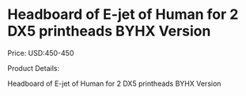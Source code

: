 # Headboard of E-jet of Human for 2 DX5 printheads BYHX Version

Price: USD:450-450

Product Details:

Headboard of E-jet of Human for 2 DX5 printheads BYHX Version